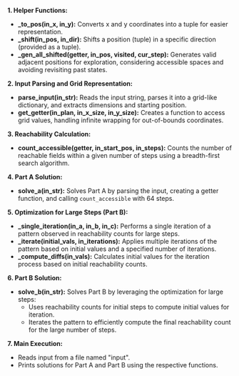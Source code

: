 **1. Helper Functions:**

- **\_to_pos(in_x, in_y):** Converts x and y coordinates into a tuple for easier representation.
- **\_shift(in_pos, in_dir):** Shifts a position (tuple) in a specific direction (provided as a tuple).
- **\_gen_all_shifted(getter, in_pos, visited, cur_step):** Generates valid adjacent positions for exploration, considering accessible spaces and avoiding revisiting past states.

**2. Input Parsing and Grid Representation:**

- **parse_input(in_str):** Reads the input string, parses it into a grid-like dictionary, and extracts dimensions and starting position.
- **get_getter(in_plan, in_x_size, in_y_size):** Creates a function to access grid values, handling infinite wrapping for out-of-bounds coordinates.

**3. Reachability Calculation:**

- **count_accessible(getter, in_start_pos, in_steps):** Counts the number of reachable fields within a given number of steps using a breadth-first search algorithm.

**4. Part A Solution:**

- **solve_a(in_str):** Solves Part A by parsing the input, creating a getter function, and calling `count_accessible` with 64 steps.

**5. Optimization for Large Steps (Part B):**

- **\_single_iteration(in_a, in_b, in_c):** Performs a single iteration of a pattern observed in reachability counts for large steps.
- **\_iterate(initial_vals, in_iterations):** Applies multiple iterations of the pattern based on initial values and a specified number of iterations.
- **\_compute_diffs(in_vals):** Calculates initial values for the iteration process based on initial reachability counts.

**6. Part B Solution:**

- **solve_b(in_str):** Solves Part B by leveraging the optimization for large steps:
  - Uses reachability counts for initial steps to compute initial values for iteration.
  - Iterates the pattern to efficiently compute the final reachability count for the large number of steps.

**7. Main Execution:**

- Reads input from a file named "input".
- Prints solutions for Part A and Part B using the respective functions.
